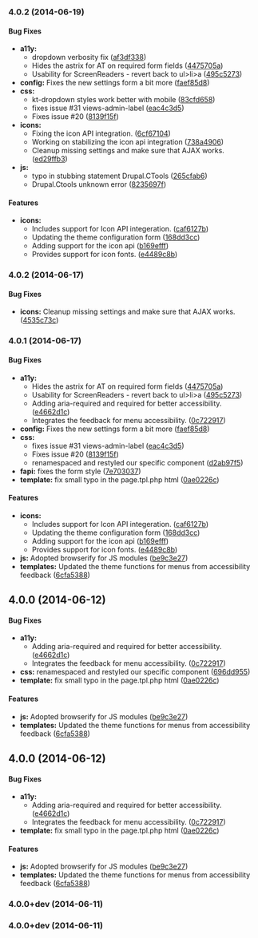 <a name="4.0.2"></a>
### 4.0.2 (2014-06-19)


#### Bug Fixes

* **a11y:**
  * dropdown verbosity fix ([af3df338](https://github.com/drupalprojects/kalatheme/commit/af3df338559ec5249d58489324daf8fbe956a446))
  * Hides the astrix for AT on required form fields ([4475705a](https://github.com/drupalprojects/kalatheme/commit/4475705a50a5930d6b8006c1d839a04bfb3e5532))
  * Usability for ScreenReaders - revert back to ul>li>a ([495c5273](https://github.com/drupalprojects/kalatheme/commit/495c527311048c904ee6823522033ba3fba30ea7))
* **config:** Fixes the new settings form a bit more ([faef85d8](https://github.com/drupalprojects/kalatheme/commit/faef85d8d2cfd8bea1bbf884a1951cdedac45529))
* **css:**
  * kt-dropdown styles work better with mobile ([83cfd658](https://github.com/drupalprojects/kalatheme/commit/83cfd6586299b0da9df6a0b75a09aa37a695cea8))
  * fixes issue #31 views-admin-label ([eac4c3d5](https://github.com/drupalprojects/kalatheme/commit/eac4c3d5b52d378d6b0a885cba20faceefc541d4))
  * Fixes issue #20 ([8139f15f](https://github.com/drupalprojects/kalatheme/commit/8139f15f3ae9616e130c99c9a5f8e1e6dc36c744))
* **icons:**
  * Fixing the icon API integration. ([6cf67104](https://github.com/drupalprojects/kalatheme/commit/6cf67104914312576a769e1d68a4d166640883e0))
  * Working on stabilizing the icon api integration ([738a4906](https://github.com/drupalprojects/kalatheme/commit/738a4906f2301f2293d2ca205c9d774f62b8b387))
  * Cleanup missing settings and make sure that AJAX works. ([ed29ffb3](https://github.com/drupalprojects/kalatheme/commit/ed29ffb32f40a6d2939f099395f0a85c6072fba0))
* **js:**
  * typo in stubbing statement Drupal.CTools ([265cfab6](https://github.com/drupalprojects/kalatheme/commit/265cfab6faad45ccdea4f86de3ddaa18fa5cc82f))
  * Drupal.Ctools unknown error ([8235697f](https://github.com/drupalprojects/kalatheme/commit/8235697fe1d97e20d30de42476194249bcbbe65b))


#### Features

* **icons:**
  * Includes support for Icon API integeration. ([caf6127b](https://github.com/drupalprojects/kalatheme/commit/caf6127bde32631341f04830d541050090787e7c))
  * Updating the theme configuration form ([168dd3cc](https://github.com/drupalprojects/kalatheme/commit/168dd3cce42c96105a8d033ffb76248c133001fd))
  * Adding support for the icon api ([b169efff](https://github.com/drupalprojects/kalatheme/commit/b169efff1205af51520f5d3dac961a315951501f))
  * Provides support for icon fonts. ([e4489c8b](https://github.com/drupalprojects/kalatheme/commit/e4489c8be13528682c7856a334ac78c815213c9c))


<a name="4.0.2"></a>
### 4.0.2 (2014-06-17)


#### Bug Fixes

* **icons:** Cleanup missing settings and make sure that AJAX works. ([4535c73c](https://github.com/drupalprojects/kalatheme/commit/4535c73cc84435ba63ca835f45adac3133e773ca))


<a name="4.0.1"></a>
### 4.0.1 (2014-06-17)


#### Bug Fixes

* **a11y:**
  * Hides the astrix for AT on required form fields ([4475705a](https://github.com/drupalprojects/kalatheme/commit/4475705a50a5930d6b8006c1d839a04bfb3e5532))
  * Usability for ScreenReaders - revert back to ul>li>a ([495c5273](https://github.com/drupalprojects/kalatheme/commit/495c527311048c904ee6823522033ba3fba30ea7))
  * Adding aria-required and required for better accessibility. ([e4662d1c](https://github.com/drupalprojects/kalatheme/commit/e4662d1c225f760ada278ff446c217944ba24e45))
  * Integrates the feedback for menu accessibility. ([0c722917](https://github.com/drupalprojects/kalatheme/commit/0c722917622d653bbf9b60ca300233357ef657ee))
* **config:** Fixes the new settings form a bit more ([faef85d8](https://github.com/drupalprojects/kalatheme/commit/faef85d8d2cfd8bea1bbf884a1951cdedac45529))
* **css:**
  * fixes issue #31 views-admin-label ([eac4c3d5](https://github.com/drupalprojects/kalatheme/commit/eac4c3d5b52d378d6b0a885cba20faceefc541d4))
  * Fixes issue #20 ([8139f15f](https://github.com/drupalprojects/kalatheme/commit/8139f15f3ae9616e130c99c9a5f8e1e6dc36c744))
  * renamespaced and restyled our specific component ([d2ab97f5](https://github.com/drupalprojects/kalatheme/commit/d2ab97f56b8c11bcb3cda4217a6bae50a4d5b760))
* **fapi:** fixes the form style ([7e703037](https://github.com/drupalprojects/kalatheme/commit/7e7030373622e1ad471b8d24aeb8858dc1a37e65))
* **template:** fix small typo in the page.tpl.php html ([0ae0226c](https://github.com/drupalprojects/kalatheme/commit/0ae0226c16651a8101185f9a42c37b411c6fd85c))


#### Features

* **icons:**
  * Includes support for Icon API integeration. ([caf6127b](https://github.com/drupalprojects/kalatheme/commit/caf6127bde32631341f04830d541050090787e7c))
  * Updating the theme configuration form ([168dd3cc](https://github.com/drupalprojects/kalatheme/commit/168dd3cce42c96105a8d033ffb76248c133001fd))
  * Adding support for the icon api ([b169efff](https://github.com/drupalprojects/kalatheme/commit/b169efff1205af51520f5d3dac961a315951501f))
  * Provides support for icon fonts. ([e4489c8b](https://github.com/drupalprojects/kalatheme/commit/e4489c8be13528682c7856a334ac78c815213c9c))
* **js:** Adopted browserify for JS modules ([be9c3e27](https://github.com/drupalprojects/kalatheme/commit/be9c3e27fe543809be65ba33e1c1f3361756ccc4))
* **templates:** Updated the theme functions for menus from accessibility feedback ([6cfa5388](https://github.com/drupalprojects/kalatheme/commit/6cfa5388a613ebe469e0c392dfe08a7121adfa7a))


<a name="4.0.0"></a>
## 4.0.0 (2014-06-12)


#### Bug Fixes

* **a11y:**
  * Adding aria-required and required for better accessibility. ([e4662d1c](https://github.com/drupalprojects/kalatheme/commit/e4662d1c225f760ada278ff446c217944ba24e45))
  * Integrates the feedback for menu accessibility. ([0c722917](https://github.com/drupalprojects/kalatheme/commit/0c722917622d653bbf9b60ca300233357ef657ee))
* **css:** renamespaced and restyled our specific component ([696dd955](https://github.com/drupalprojects/kalatheme/commit/696dd95588c15e1acf2e44f246be84fcda9299a2))
* **template:** fix small typo in the page.tpl.php html ([0ae0226c](https://github.com/drupalprojects/kalatheme/commit/0ae0226c16651a8101185f9a42c37b411c6fd85c))


#### Features

* **js:** Adopted browserify for JS modules ([be9c3e27](https://github.com/drupalprojects/kalatheme/commit/be9c3e27fe543809be65ba33e1c1f3361756ccc4))
* **templates:** Updated the theme functions for menus from accessibility feedback ([6cfa5388](https://github.com/drupalprojects/kalatheme/commit/6cfa5388a613ebe469e0c392dfe08a7121adfa7a))


<a name="4.0.0"></a>
## 4.0.0 (2014-06-12)


#### Bug Fixes

* **a11y:**
  * Adding aria-required and required for better accessibility. ([e4662d1c](https://github.com/drupalprojects/kalatheme/commit/e4662d1c225f760ada278ff446c217944ba24e45))
  * Integrates the feedback for menu accessibility. ([0c722917](https://github.com/drupalprojects/kalatheme/commit/0c722917622d653bbf9b60ca300233357ef657ee))
* **template:** fix small typo in the page.tpl.php html ([0ae0226c](https://github.com/drupalprojects/kalatheme/commit/0ae0226c16651a8101185f9a42c37b411c6fd85c))


#### Features

* **js:** Adopted browserify for JS modules ([be9c3e27](https://github.com/drupalprojects/kalatheme/commit/be9c3e27fe543809be65ba33e1c1f3361756ccc4))
* **templates:** Updated the theme functions for menus from accessibility feedback ([6cfa5388](https://github.com/drupalprojects/kalatheme/commit/6cfa5388a613ebe469e0c392dfe08a7121adfa7a))


<a name="4.0.0+dev"></a>
### 4.0.0+dev (2014-06-11)


<a name="4.0.0+dev"></a>
### 4.0.0+dev (2014-06-11)


